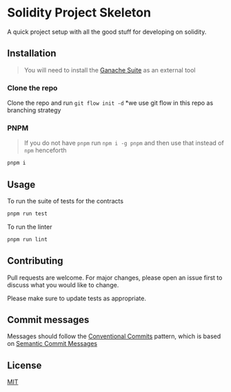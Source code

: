 # Solidity Project Skeleton

A quick project setup with all the good stuff for developing on solidity.

## Installation

> You will need to install the [Ganache Suite] as an external tool

### Clone the repo

Clone the repo and run `git flow init -d` *we use git flow in this repo as branching strategy

### PNPM

> If you do not have `pnpm` run `npm i -g pnpm` and then use that instead of `npm` henceforth

```bash
pnpm i
```

## Usage

To run the suite of tests for the contracts

```bash
pnpm run test
```

To run the linter

```bash
pnpm run lint
```

## Contributing

Pull requests are welcome. For major changes, please open an issue first to discuss what you would like to change.

Please make sure to update tests as appropriate.

## Commit messages

Messages should follow the [Conventional Commits] pattern, which is based on [Semantic Commit Messages]

## License

[MIT](https://choosealicense.com/licenses/mit/)

[Ganache Suite]:https://www.trufflesuite.com/ganache
[Semantic Commit Messages]:https://gist.github.com/joshbuchea/6f47e86d2510bce28f8e7f42ae84c716
[Conventional Commits]:https://www.conventionalcommits.org/en/v1.0.0-beta.2/#summary
